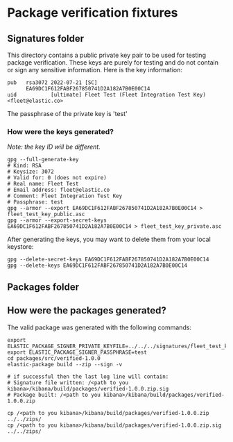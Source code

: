 # Package verification fixtures


## Signatures folder
This directory contains a public private key pair to be used for testing package verification. These keys are purely for testing and do not contain or sign any sensitive information. Here is the key information:

```
pub   rsa3072 2022-07-21 [SC]
      EA69DC1F612FABF267850741D2A182A7B0E00C14
uid           [ultimate] Fleet Test (Fleet Integration Test Key) <fleet@elastic.co>
```

The passphrase of the private key is 'test'

### How were the keys generated?

*Note: the key ID will be different.*
```
gpg --full-generate-key
# Kind: RSA
# Keysize: 3072
# Valid for: 0 (does not expire)
# Real name: Fleet Test
# Email address: fleet@elastic.co
# Comment: Fleet Integration Test Key
# Passphrase: test
gpg --armor --export EA69DC1F612FABF267850741D2A182A7B0E00C14 > fleet_test_key_public.asc
gpg --armor --export-secret-keys EA69DC1F612FABF267850741D2A182A7B0E00C14 > fleet_test_key_private.asc
```

After generating the keys, you may want to delete them from your local keystore: 
```
gpg --delete-secret-keys EA69DC1F612FABF267850741D2A182A7B0E00C14
gpg --delete-keys EA69DC1F612FABF267850741D2A182A7B0E00C14
```
## Packages folder

## How were the packages generated?

The valid package was generated with the following commands:
```
export ELASTIC_PACKAGE_SIGNER_PRIVATE_KEYFILE=../../../signatures/fleet_test_key_private.asc
export ELASTIC_PACKAGE_SIGNER_PASSPHRASE=test
cd packages/src/verified-1.0.0
elastic-package build --zip --sign -v

# if successful then the last log line will contain:
# Signature file written: /<path to you kibana>/kibana/build/packages/verified-1.0.0.zip.sig
# Package built: /<path to you kibana>/kibana/build/packages/verified-1.0.0.zip

cp /<path to you kibana>/kibana/build/packages/verified-1.0.0.zip ../../zips/
cp /<path to you kibana>/kibana/build/packages/verified-1.0.0.zip.sig ../../zips/
```